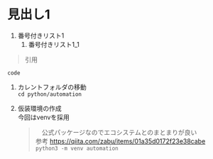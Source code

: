 # 見出し1  

1. 番号付きリスト1  
    1. 番号付きリスト1_1  

> 引用  

`code`  

1. カレントフォルダの移動  
    `cd python/automation`  
    <!--- ここで色々作業する-->  

2. 仮装環境の作成  
    今回はvenvを採用
    >　公式パッケージなのでエコシステムとのまとまりが良い  
    参考 <https://qiita.com/zabu/items/01a35d0172f23e38cabe>  
    `python3 -m venv automation`  
    